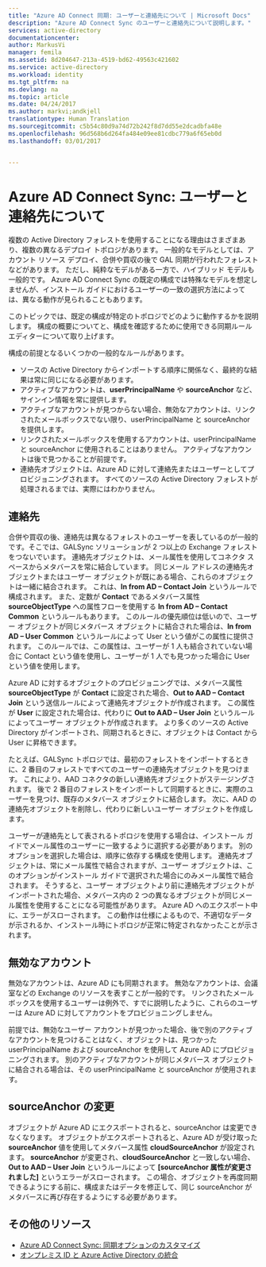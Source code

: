 ```yaml
---
title: "Azure AD Connect 同期: ユーザーと連絡先について | Microsoft Docs"
description: "Azure AD Connect Sync のユーザーと連絡先について説明します。"
services: active-directory
documentationcenter: 
author: MarkusVi
manager: femila
ms.assetid: 8d204647-213a-4519-bd62-49563c421602
ms.service: active-directory
ms.workload: identity
ms.tgt_pltfrm: na
ms.devlang: na
ms.topic: article
ms.date: 04/24/2017
ms.author: markvi;andkjell
translationtype: Human Translation
ms.sourcegitcommit: c5b54c80d9a74d72b242f8d7dd55e2dcadbfa48e
ms.openlocfilehash: 96d568b6d264fa484e09ee81cdbc779a6f65eb0d
ms.lasthandoff: 03/01/2017


---
```

# <a name="azure-ad-connect-sync-understanding-users-and-contacts"></a>Azure AD Connect Sync: ユーザーと連絡先について
複数の Active Directory フォレストを使用することになる理由はさまざまあり、複数の異なるデプロイ トポロジがあります。 一般的なモデルとしては、アカウント リソース デプロイ、合併や買収の後で GAL 同期が行われたフォレストなどがあります。 ただし、純粋なモデルがある一方で、ハイブリッド モデルも一般的です。 Azure AD Connect Sync の既定の構成では特殊なモデルを想定しませんが、インストール ガイドにおけるユーザーの一致の選択方法によっては、異なる動作が見られることもあります。

このトピックでは、既定の構成が特定のトポロジでどのように動作するかを説明します。 構成の概要についてと、構成を確認するために使用できる同期ルール エディターについて取り上げます。

構成の前提となるいくつかの一般的なルールがあります。

* ソースの Active Directory からインポートする順序に関係なく、最終的な結果は常に同じになる必要があります。
* アクティブなアカウントは、**userPrincipalName** や **sourceAnchor** など、サインイン情報を常に提供します。
* アクティブなアカウントが見つからない場合、無効なアカウントは、リンクされたメールボックスでない限り、userPrincipalName と sourceAnchor を提供します。
* リンクされたメールボックスを使用するアカウントは、userPrincipalName と sourceAnchor に使用されることはありません。 アクティブなアカウントは後で見つかることが前提です。
* 連絡先オブジェクトは、Azure AD に対して連絡先またはユーザーとしてプロビジョニングされます。 すべてのソースの Active Directory フォレストが処理されるまでは、実際にはわかりません。

## <a name="contacts"></a>連絡先
合併や買収の後、連絡先は異なるフォレストのユーザーを表しているのが一般的です。そこでは、GALSync ソリューションが 2 つ以上の Exchange フォレストをつないでいます。 連絡先オブジェクトは、メール属性を使用してコネクタ スペースからメタバースを常に結合しています。 同じメール アドレスの連絡先オブジェクトまたはユーザー オブジェクトが既にある場合、これらのオブジェクトは一緒に結合されます。 これは、**In from AD – Contact Join** というルールで構成されます。 また、定数が **Contact** であるメタバース属性 **sourceObjectType** への属性フローを使用する **In from AD – Contact Common** というルールもあります。 このルールの優先順位は低いので、ユーザー オブジェクトが同じメタバース オブジェクトに結合された場合は、**In from AD – User Common** というルールによって User という値がこの属性に提供されます。 このルールでは、この属性は、ユーザーが 1 人も結合されていない場合に Contact という値を使用し、ユーザーが 1 人でも見つかった場合に User という値を使用します。

Azure AD に対するオブジェクトのプロビジョニングでは、メタバース属性 **sourceObjectType** が **Contact** に設定された場合、**Out to AAD – Contact Join** という送信ルールによって連絡先オブジェクトが作成されます。 この属性が **User** に設定された場合は、代わりに **Out to AAD – User Join** というルールによってユーザー オブジェクトが作成されます。
より多くのソースの Active Directory がインポートされ、同期されるときに、オブジェクトは Contact から User に昇格できます。

たとえば、GALSync トポロジでは、最初のフォレストをインポートするときに、2 番目のフォレストですべてのユーザーの連絡先オブジェクトを見つけます。 これにより、AAD コネクタの新しい連絡先オブジェクトがステージングされます。 後で 2 番目のフォレストをインポートして同期するときに、実際のユーザーを見つけ、既存のメタバース オブジェクトに結合します。 次に、AAD の連絡先オブジェクトを削除し、代わりに新しいユーザー オブジェクトを作成します。

ユーザーが連絡先として表されるトポロジを使用する場合は、インストール ガイドでメール属性のユーザーに一致するように選択する必要があります。 別のオプションを選択した場合は、順序に依存する構成を使用します。 連絡先オブジェクトは、常にメール属性で結合されますが、ユーザー オブジェクトは、このオプションがインストール ガイドで選択された場合にのみメール属性で結合されます。 そうすると、ユーザー オブジェクトより前に連絡先オブジェクトがインポートされた場合、メタバース内の 2 つの異なるオブジェクトが同じメール属性を使用することになる可能性があります。 Azure AD へのエクスポート中に、エラーがスローされます。 この動作は仕様によるもので、不適切なデータが示されるか、インストール時にトポロジが正常に特定されなかったことが示されます。

## <a name="disabled-accounts"></a>無効なアカウント
無効なアカウントは、Azure AD にも同期されます。 無効なアカウントは、会議室などの Exchange のリソースを表すことが一般的です。 リンクされたメールボックスを使用するユーザーは例外で、すでに説明したように、これらのユーザーは Azure AD に対してアカウントをプロビジョニングしません。

前提では、無効なユーザー アカウントが見つかった場合、後で別のアクティブなアカウントを見つけることはなく、オブジェクトは、見つかった userPrincipalName および sourceAnchor を使用して Azure AD にプロビジョニングされます。 別のアクティブなアカウントが同じメタバース オブジェクトに結合される場合は、その userPrincipalName と sourceAnchor が使用されます。

## <a name="changing-sourceanchor"></a>sourceAnchor の変更
オブジェクトが Azure AD にエクスポートされると、sourceAnchor は変更できなくなります。 オブジェクトがエクスポートされると、Azure AD が受け取った **sourceAnchor** 値を使用してメタバース属性 **cloudSourceAnchor** が設定されます。 **sourceAnchor** が変更され、**cloudSourceAnchor** と一致しない場合、**Out to AAD – User Join** というルールによって **[sourceAnchor 属性が変更されました]** というエラーがスローされます。 この場合、オブジェクトを再度同期できるようにする前に、構成またはデータを修正して、同じ sourceAnchor がメタバースに再び存在するようにする必要があります。

## <a name="additional-resources"></a>その他のリソース
* [Azure AD Connect Sync: 同期オプションのカスタマイズ](active-directory-aadconnectsync-whatis.md)
* [オンプレミス ID と Azure Active Directory の統合](active-directory-aadconnect.md)


